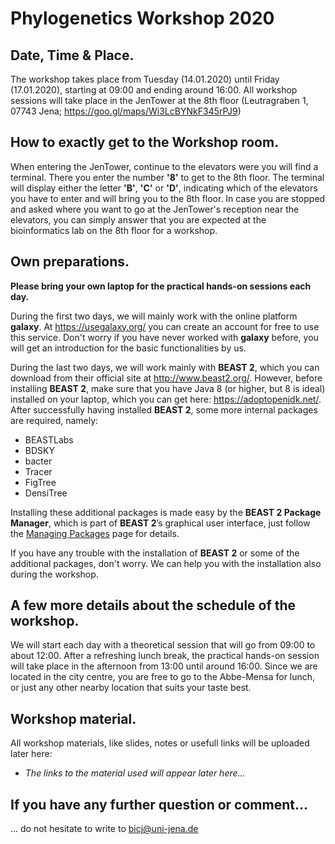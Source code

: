 Phylogenetics Workshop 2020
======

Date, Time & Place.
------
The workshop takes place from Tuesday (14.01.2020) until Friday (17.01.2020), starting at 09:00 and ending around 16:00.
All workshop sessions will take place in the JenTower at the 8th floor (Leutragraben 1, 07743 Jena; https://goo.gl/maps/Wi3LcBYNkF345rPJ9) 

How to exactly get to the Workshop room.
------
When entering the JenTower, continue to the elevators were you will find a terminal. There you enter the number **'8'** to get to the 8th floor. The terminal will display either the letter **'B'**, **'C'** or **'D'**, indicating which of the elevators you have to enter and will bring you to the 8th floor. 
In case you are stopped and asked where you want to go at the JenTower's reception near the elevators, you can simply answer that you are expected at the bioinformatics lab on the 8th floor for a workshop.

Own preparations.
------
**Please bring your own laptop for the practical hands-on sessions each day.** 

During the first two days, we will mainly work with the online platform **galaxy**. At https://usegalaxy.org/ you can create an account for free to use this service. Don't worry if you have never worked with **galaxy** before, you will get an introduction for the basic functionalities by us.

During the last two days, we will work mainly with **BEAST 2**, which you can download from their official site at http://www.beast2.org/. However, before installing **BEAST 2**, make sure that you have Java 8 (or higher, but 8 is ideal) installed on your laptop, which you can get here: https://adoptopenjdk.net/. After successfully having installed **BEAST 2**, some more internal packages are required, namely:

* BEASTLabs
* BDSKY
* bacter
* Tracer
* FigTree
* DensiTree

Installing these additional packages is made easy by the **BEAST 2 Package Manager**, which is part of **BEAST 2**’s graphical user interface, just follow the [Managing Packages](http://www.beast2.org/managing-packages/index.html) page for details.

If you have any trouble with the installation of **BEAST 2** or some of the additional packages, don't worry. We can help you with the installation also during the workshop.

A few more details about the schedule of the workshop.
------
We will start each day with a theoretical session that will go from 09:00 to about 12:00. After a refreshing lunch break, the practical hands-on session will take place in the afternoon from 13:00 until around 16:00. Since we are located in the city centre, you are free to go to the Abbe-Mensa for lunch, or just any other nearby location that suits your taste best.


Workshop material.
------
All workshop materials, like slides, notes or usefull links will be uploaded later here:

* *The links to the material used will appear later here...* 

If you have any further question or comment...
------
... do not hesitate to write to bicj@uni-jena.de
